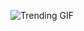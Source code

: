 ![Trending GIF](https://media3.giphy.com/media/v1.Y2lkPThiYjIxNzcyNG1vdWVpaDRvZDZ5ampxbnJmY3JucG85NnJ3cGlsdm1iM3ZiMjJwZSZlcD12MV9naWZzX3NlYXJjaCZjdD1n/fryY00CO4xCz4uJuDQ/giphy.gif)
